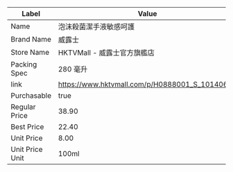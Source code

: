 | Label           | Value                                          |
| --------------- | ---------------------------------------------- |
| Name            | 泡沫殺菌潔手液敏感呵護                                    |
| Brand Name      | 威露士                                            |
| Store Name      | HKTVMall - 威露士官方旗艦店                            |
| Packing Spec    | 280 毫升                                         |
| link            | https://www.hktvmall.com/p/H0888001_S_10140667 |
| Purchasable     | true                                           |
| Regular Price   | 38.90                                          |
| Best Price      | 22.40                                          |
| Unit Price      | 8.00                                           |
| Unit Price Unit | 100ml                                          |
